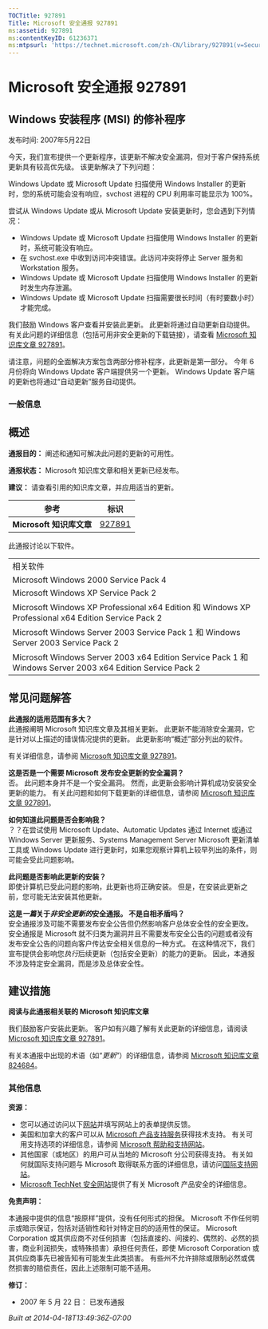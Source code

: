 ```yaml
---
TOCTitle: 927891
Title: Microsoft 安全通报 927891
ms:assetid: 927891
ms:contentKeyID: 61236371
ms:mtpsurl: 'https://technet.microsoft.com/zh-CN/library/927891(v=Security.10)'
---
```




Microsoft 安全通报 927891
=========================

Windows 安装程序 (MSI) 的修补程序
---------------------------------

发布时间: 2007年5月22日

今天，我们宣布提供一个更新程序，该更新不解决安全漏洞，但对于客户保持系统更新具有较高优先级。 该更新解决了下列问题：

Windows Update 或 Microsoft Update 扫描使用 Windows Installer 的更新时，您的系统可能会没有响应，svchost 进程的 CPU 利用率可能显示为 100%。

尝试从 Windows Update 或从 Microsoft Update 安装更新时，您会遇到下列情况：

-   Windows Update 或 Microsoft Update 扫描使用 Windows Installer 的更新时，系统可能没有响应。  
-   在 svchost.exe 中收到访问冲突错误。此访问冲突将停止 Server 服务和 Workstation 服务。  
-   Windows Update 或 Microsoft Update 扫描使用 Windows Installer 的更新时发生内存泄漏。  
-   Windows Update 或 Microsoft Update 扫描需要很长时间（有时要数小时）才能完成。

我们鼓励 Windows 客户查看并安装此更新。 此更新将通过自动更新自动提供。 有关此问题的详细信息（包括可用非安全更新的下载链接），请查看 [Microsoft 知识库文章 927891](http://support.microsoft.com/kb/927891)。

请注意，问题的全面解决方案包含两部分修补程序，此更新是第一部分。 今年 6 月份将向 Windows Update 客户端提供另一个更新。 Windows Update 客户端的更新也将通过“自动更新”服务自动提供。

### 一般信息

概述
----


**通报目的：** 阐述和通知可解决此问题的更新的可用性。

**通报状态：** Microsoft 知识库文章和相关更新已经发布。

**建议：** 请查看引用的知识库文章，并应用适当的更新。

<p> </p>

| 参考                     | 标识                                             |
|--------------------------|--------------------------------------------------|
| **Microsoft 知识库文章** | [927891](http://support.microsoft.com/kb/927891) |

此通报讨论以下软件。

<p> </p>

|                                                                                                            |
|------------------------------------------------------------------------------------------------------------|
| 相关软件                                                                                                   |
| Microsoft Windows 2000 Service Pack 4                                                                      |
| Microsoft Windows XP Service Pack 2                                                                        |
| Microsoft Windows XP Professional x64 Edition 和 Windows XP Professional x64 Edition Service Pack 2        |
| Microsoft Windows Server 2003 Service Pack 1 和 Windows Server 2003 Service Pack 2                         |
| Microsoft Windows Server 2003 x64 Edition Service Pack 1 和 Windows Server 2003 x64 Edition Service Pack 2 |

常见问题解答
------------


**此通报的适用范围有多大？**  
此通报阐明 Microsoft 知识库文章及其相关更新。 此更新不能消除安全漏洞，它是针对以上描述的错误情况提供的更新。 此更新影响“概述”部分列出的软件。

有关详细信息，请参阅 [Microsoft 知识库文章 927891](http://support.microsoft.com/kb/927891)。

**这是否是一个需要 Microsoft 发布安全更新的安全漏洞？**  
否。 此问题本身并不是一个安全漏洞。 然而，此更新会影响计算机成功安装安全更新的能力。 有关此问题和如何下载更新的详细信息，请参阅 [Microsoft 知识库文章 927891](http://support.microsoft.com/kb/927891)。

**如何知道此问题是否会影响我？**  
？？在尝试使用 Microsoft Update、Automatic Updates 通过 Internet 或通过 Windows Server 更新服务、Systems Management Server Microsoft 更新清单工具或 Windows Update 进行更新时，如果您观察计算机上较早列出的条件，则可能会受此问题影响。

**此问题是否影响此更新的安装？**  
即使计算机已受此问题的影响，此更新也将正确安装。 但是，在安装此更新之前，您可能无法安装其他更新。

**这是*一篇*关于*非安全更新的*安全通报。 不是自相矛盾吗？**  
安全通报涉及可能不需要发布安全公告但仍然影响客户总体安全性的安全更改。 安全通报是 Microsoft 就不归类为漏洞并且不需要发布安全公告的问题或者没有发布安全公告的问题向客户传达安全相关信息的一种方式。 在这种情况下，我们宣布提供会影响您*执行*后续更新（包括安全更新）的能力的更新。 因此，本通报不涉及特定安全漏洞，而是涉及总体安全性。

建议措施
--------


**阅读与此通报相关联的 Microsoft 知识库文章**

我们鼓励客户安装此更新。 客户如有兴趣了解有关此更新的详细信息，请阅读 [Microsoft 知识库文章 927891](http://support.microsoft.com/kb/927891)。

有关本通报中出现的术语（如“*更新*”）的详细信息，请参阅 [Microsoft 知识库文章 824684](http://support.microsoft.com/kb/824684)。

### 其他信息

**资源：**

-   您可以通过访问以下[网站](https://support.microsoft.com/common/survey.aspx?scid=sw;en;1257&amp;showpage=1&amp;ws=technet&amp;sd=tech)并填写网站上的表单提供反馈。
-   美国和加拿大的客户可以从 [Microsoft 产品支持服务](http://go.microsoft.com/fwlink/?linkid=21131)获得技术支持。 有关可用支持选项的详细信息，请参阅 [Microsoft 帮助和支持网站](http://support.microsoft.com/default.aspx?ln=zh-cn)。
-   其他国家（或地区）的用户可从当地的 Microsoft 分公司获得支持。 有关如何就国际支持问题与 Microsoft 取得联系方面的详细信息，请访问[国际支持网站](http://go.microsoft.com/fwlink/?linkid=21155)。
-   [Microsoft TechNet 安全网站](http://go.microsoft.com/fwlink/?linkid=21132)提供了有关 Microsoft 产品安全的详细信息。

**免责声明：**

本通报中提供的信息“按原样”提供，没有任何形式的担保。 Microsoft 不作任何明示或暗示保证，包括对适销性和针对特定目的的适用性的保证。 Microsoft Corporation 或其供应商不对任何损害（包括直接的、间接的、偶然的、必然的损害，商业利润损失，或特殊损害）承担任何责任，即使 Microsoft Corporation 或其供应商事先已被告知有可能发生此类损害。 有些州不允许排除或限制必然或偶然损害的赔偿责任，因此上述限制可能不适用。

**修订：**

-   2007 年 5 月 22 日： 已发布通报

*Built at 2014-04-18T13:49:36Z-07:00*
